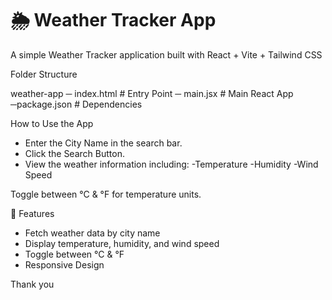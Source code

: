 # 🌦️ Weather Tracker App

A simple Weather Tracker application built with React + Vite + Tailwind CSS

Folder Structure

weather-app
─ index.html       # Entry Point
─ main.jsx        # Main React App
─package.json    # Dependencies

How to Use the App
- Enter the City Name in the search bar.
- Click the Search Button.
- View the weather information including:
     -Temperature
     -Humidity
     -Wind Speed

Toggle between °C & °F for temperature units.

🌟 Features
- Fetch weather data by city name
- Display temperature, humidity, and wind speed
- Toggle between °C & °F
- Responsive Design
  
Thank you
